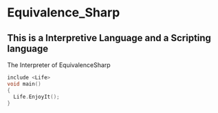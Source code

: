 # Equivalence_Sharp
## This is a Interpretive Language and a Scripting language
The Interpreter of EquivalenceSharp
```C++
include <Life>
void main()
{
  Life.EnjoyIt();
}
```
